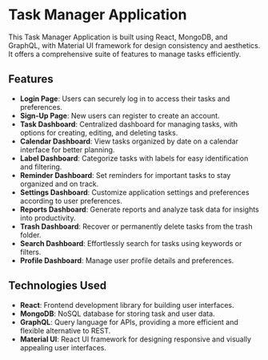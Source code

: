 # Task Manager Application

This Task Manager Application is built using React, MongoDB, and GraphQL, with Material UI framework for design consistency and aesthetics. It offers a comprehensive suite of features to manage tasks efficiently.

## Features

- **Login Page**: Users can securely log in to access their tasks and preferences.
- **Sign-Up Page**: New users can register to create an account.
- **Task Dashboard**: Centralized dashboard for managing tasks, with options for creating, editing, and deleting tasks.
- **Calendar Dashboard**: View tasks organized by date on a calendar interface for better planning.
- **Label Dashboard**: Categorize tasks with labels for easy identification and filtering.
- **Reminder Dashboard**: Set reminders for important tasks to stay organized and on track.
- **Settings Dashboard**: Customize application settings and preferences according to user preferences.
- **Reports Dashboard**: Generate reports and analyze task data for insights into productivity.
- **Trash Dashboard**: Recover or permanently delete tasks from the trash folder.
- **Search Dashboard**: Effortlessly search for tasks using keywords or filters.
- **Profile Dashboard**: Manage user profile details and preferences.

## Technologies Used

- **React**: Frontend development library for building user interfaces.
- **MongoDB**: NoSQL database for storing task and user data.
- **GraphQL**: Query language for APIs, providing a more efficient and flexible alternative to REST.
- **Material UI**: React UI framework for designing responsive and visually appealing user interfaces.
